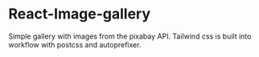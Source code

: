 # React-Image-gallery

Simple gallery with images from the pixabay API. Tailwind css is built into workflow with postcss and autoprefixer.
